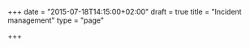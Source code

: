 +++
date = "2015-07-18T14:15:00+02:00"
draft = true
title = "Incident management"
type = "page"

+++
